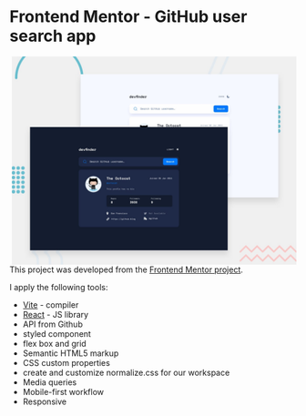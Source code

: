 # Frontend Mentor - GitHub user search app

<a href="https://github-user-search-lyart.vercel.app/">
<img align="right" width="500" src="./preview.jpg"/>
</a>

This project was developed from the [Frontend Mentor project](https://www.frontendmentor.io/challenges/github-user-search-app-Q09YOgaH6).

I apply the following tools: 

- [Vite](https://es.vitejs.dev/) - compiler
- [React](https://reactjs.org/) - JS library
- API from Github
- styled component
- flex box and grid
- Semantic HTML5 markup
- CSS custom properties
- create and customize normalize.css for our workspace
- Media queries
- Mobile-first workflow
- Responsive
